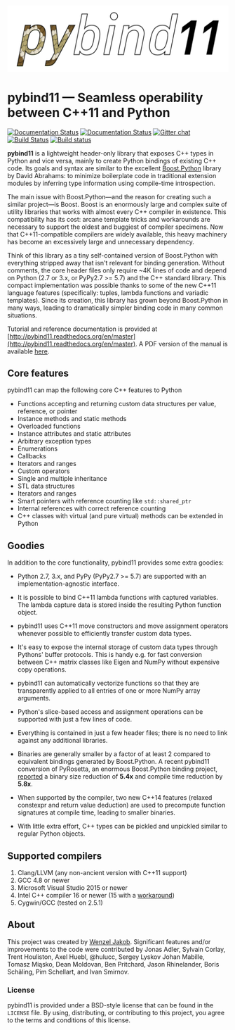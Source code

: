 ![pybind11 logo](https://github.com/pybind/pybind11/raw/master/docs/pybind11-logo.png)

# pybind11 — Seamless operability between C++11 and Python

[![Documentation Status](https://readthedocs.org/projects/pybind11/badge/?version=master)](http://pybind11.readthedocs.org/en/master/?badge=master)
[![Documentation Status](https://readthedocs.org/projects/pybind11/badge/?version=stable)](http://pybind11.readthedocs.org/en/stable/?badge=stable)
[![Gitter chat](https://img.shields.io/gitter/room/gitterHQ/gitter.svg)](https://gitter.im/pybind/Lobby)
[![Build Status](https://travis-ci.org/pybind/pybind11.svg?branch=master)](https://travis-ci.org/pybind/pybind11)
[![Build status](https://ci.appveyor.com/api/projects/status/riaj54pn4h08xy40?svg=true)](https://ci.appveyor.com/project/wjakob/pybind11)

**pybind11** is a lightweight header-only library that exposes C++ types in Python
and vice versa, mainly to create Python bindings of existing C++ code. Its
goals and syntax are similar to the excellent
[Boost.Python](http://www.boost.org/doc/libs/1_58_0/libs/python/doc/) library
by David Abrahams: to minimize boilerplate code in traditional extension
modules by inferring type information using compile-time introspection.

The main issue with Boost.Python—and the reason for creating such a similar
project—is Boost. Boost is an enormously large and complex suite of utility
libraries that works with almost every C++ compiler in existence. This
compatibility has its cost: arcane template tricks and workarounds are
necessary to support the oldest and buggiest of compiler specimens. Now that
C++11-compatible compilers are widely available, this heavy machinery has
become an excessively large and unnecessary dependency.

Think of this library as a tiny self-contained version of Boost.Python with
everything stripped away that isn't relevant for binding generation. Without
comments, the core header files only require ~4K lines of code and depend on
Python (2.7 or 3.x, or PyPy2.7 >= 5.7) and the C++ standard library. This
compact implementation was possible thanks to some of the new C++11 language
features (specifically: tuples, lambda functions and variadic templates). Since
its creation, this library has grown beyond Boost.Python in many ways, leading
to dramatically simpler binding code in many common situations.

Tutorial and reference documentation is provided at
[http://pybind11.readthedocs.org/en/master](http://pybind11.readthedocs.org/en/master).
A PDF version of the manual is available
[here](https://media.readthedocs.org/pdf/pybind11/master/pybind11.pdf).

## Core features
pybind11 can map the following core C++ features to Python

- Functions accepting and returning custom data structures per value, reference, or pointer
- Instance methods and static methods
- Overloaded functions
- Instance attributes and static attributes
- Arbitrary exception types
- Enumerations
- Callbacks
- Iterators and ranges
- Custom operators
- Single and multiple inheritance
- STL data structures
- Iterators and ranges
- Smart pointers with reference counting like ``std::shared_ptr``
- Internal references with correct reference counting
- C++ classes with virtual (and pure virtual) methods can be extended in Python

## Goodies
In addition to the core functionality, pybind11 provides some extra goodies:

- Python 2.7, 3.x, and PyPy (PyPy2.7 >= 5.7) are supported with an
  implementation-agnostic interface.

- It is possible to bind C++11 lambda functions with captured variables. The
  lambda capture data is stored inside the resulting Python function object.

- pybind11 uses C++11 move constructors and move assignment operators whenever
  possible to efficiently transfer custom data types.

- It's easy to expose the internal storage of custom data types through
  Pythons' buffer protocols. This is handy e.g. for fast conversion between
  C++ matrix classes like Eigen and NumPy without expensive copy operations.

- pybind11 can automatically vectorize functions so that they are transparently
  applied to all entries of one or more NumPy array arguments.

- Python's slice-based access and assignment operations can be supported with
  just a few lines of code.

- Everything is contained in just a few header files; there is no need to link
  against any additional libraries.

- Binaries are generally smaller by a factor of at least 2 compared to
  equivalent bindings generated by Boost.Python. A recent pybind11 conversion
  of PyRosetta, an enormous Boost.Python binding project,
  [reported](http://graylab.jhu.edu/RosettaCon2016/PyRosetta-4.pdf) a binary
  size reduction of **5.4x** and compile time reduction by **5.8x**.

- When supported by the compiler, two new C++14 features (relaxed constexpr and
  return value deduction) are used to precompute function signatures at compile
  time, leading to smaller binaries.

- With little extra effort, C++ types can be pickled and unpickled similar to
  regular Python objects.

## Supported compilers

1. Clang/LLVM (any non-ancient version with C++11 support)
2. GCC 4.8 or newer
3. Microsoft Visual Studio 2015 or newer
4. Intel C++ compiler 16 or newer (15 with a [workaround](https://github.com/pybind/pybind11/issues/276))
5. Cygwin/GCC (tested on 2.5.1)

## About

This project was created by [Wenzel Jakob](http://rgl.epfl.ch/people/wjakob).
Significant features and/or improvements to the code were contributed by
Jonas Adler,
Sylvain Corlay,
Trent Houliston,
Axel Huebl,
@hulucc,
Sergey Lyskov
Johan Mabille,
Tomasz Miąsko,
Dean Moldovan,
Ben Pritchard,
Jason Rhinelander,
Boris Schäling,
Pim Schellart, and
Ivan Smirnov.

### License

pybind11 is provided under a BSD-style license that can be found in the
``LICENSE`` file. By using, distributing, or contributing to this project,
you agree to the terms and conditions of this license.
